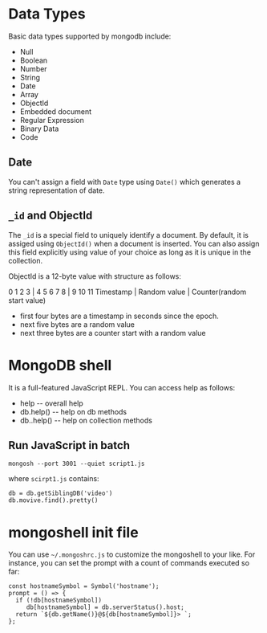 # Data Types

Basic data types supported by mongodb include:

- Null
- Boolean
- Number
- String
- Date
- Array
- ObjectId
- Embedded document
- Regular Expression
- Binary Data
- Code

## Date

You can't assign a field with `Date` type using `Date()` which generates a
string representation of date.

## `_id` and ObjectId

The `_id` is a special field to uniquely identify a document. By default, it is
assiged using `ObjectId()` when a document is inserted. You can also assign
this field explicitly using value of your choice as long as it is unique in the
collection.

ObjectId is a 12-byte value with structure as follows:

0 1 2 3   | 4 5 6 7 8    | 9 10 11
Timestamp | Random value | Counter(random start value)

- first four bytes are a timestamp in seconds since the epoch.
- next five bytes are a random value
- next three bytes are a counter start with a random value

# MongoDB shell

It is a full-featured JavaScript REPL. You can access help as follows:

- help -- overall help
- db.help() -- help on db methods
- db.<collection>.help() -- help on collection methods

## Run JavaScript in batch

    mongosh --port 3001 --quiet script1.js

where `scirpt1.js` contains:

    db = db.getSiblingDB('video')
    db.movive.find().pretty()

# mongoshell init file

You can use `~/.mongoshrc.js` to customize the mongoshell to your like.
For instance, you can set the prompt with a count of commands executed so far:


    const hostnameSymbol = Symbol('hostname');
    prompt = () => {
      if (!db[hostnameSymbol])
         db[hostnameSymbol] = db.serverStatus().host;
      return `${db.getName()}@${db[hostnameSymbol]}> `;
    };
